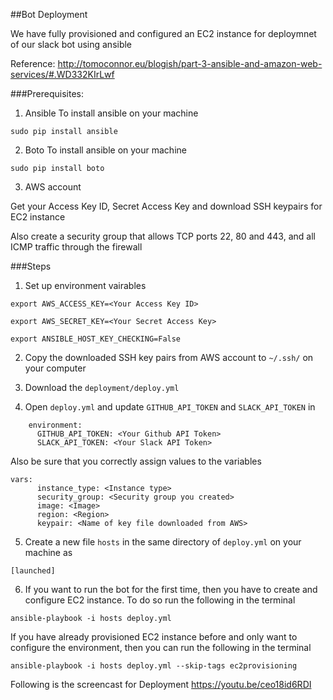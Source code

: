 ##Bot Deployment

We have fully provisioned and configured an EC2 instance for deploymnet of our slack bot using ansible

Reference: http://tomoconnor.eu/blogish/part-3-ansible-and-amazon-web-services/#.WD332KIrLwf

###Prerequisites:

1) Ansible
To install ansible on your machine
```
sudo pip install ansible
```

2) Boto
To install ansible on your machine
```
sudo pip install boto
```

3) AWS account

Get your Access Key ID, Secret Access Key and download SSH keypairs for EC2 instance

Also create a security group that allows TCP ports 22, 80 and 443, and all ICMP traffic through the firewall


###Steps

1) Set up environment vairables

```
export AWS_ACCESS_KEY=<Your Access Key ID>

export AWS_SECRET_KEY=<Your Secret Access Key>

export ANSIBLE_HOST_KEY_CHECKING=False
```

2) Copy the downloaded SSH key pairs from AWS account to  ```~/.ssh/``` on your computer

3) Download the ```deployment/deploy.yml``` 

4) Open ```deploy.yml``` and update ```GITHUB_API_TOKEN``` and ```SLACK_API_TOKEN``` in 

```
    environment:
      GITHUB_API_TOKEN: <Your Github API Token>
      SLACK_API_TOKEN: <Your Slack API Token>
```

Also be sure that you correctly assign values to the variables
```
vars:
      instance_type: <Instance type>
      security_group: <Security group you created>
      image: <Image>
      region: <Region>
      keypair: <Name of key file downloaded from AWS>
```

5) Create a new file ```hosts``` in the same directory of ```deploy.yml``` on your machine as

```
[launched]

```

6) If you want to run the bot for the first time, then you have to create and configure EC2 instance. To do so run the following in the terminal

```
ansible-playbook -i hosts deploy.yml
```

If you have already provisioned EC2 instance before and only want to configure the environment, then you can run the following in the terminal

```
ansible-playbook -i hosts deploy.yml --skip-tags ec2provisioning
```



Following is the screencast for Deployment https://youtu.be/ceo18id6RDI
